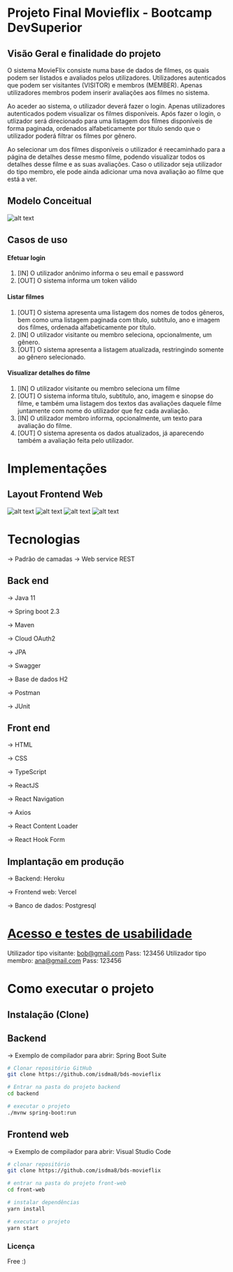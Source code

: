 # Projeto Final Movieflix - Bootcamp DevSuperior

## Visão Geral e finalidade do projeto
O sistema MovieFlix consiste numa base de dados de filmes, os quais podem ser listados e avaliados pelos utilizadores. 
Utilizadores autenticados que podem ser visitantes (VISITOR) e membros (MEMBER). Apenas utilizadores membros podem inserir avaliações aos filmes no sistema.

Ao aceder ao sistema, o utilizador deverá fazer o login. Apenas utilizadores autenticados podem visualizar os filmes disponíveis. 
Após fazer o login, o utlizador será direcionado para uma listagem dos filmes disponíveis de forma paginada, ordenados alfabeticamente por título sendo que o utilizador poderá filtrar os filmes por gênero.

Ao selecionar um dos filmes disponíveis o utilizador é reecaminhado para a página de detalhes desse mesmo filme, podendo visualizar todos os detalhes desse filme e as suas avaliações. 
Caso o utilizador seja utilizador do tipo membro, ele pode ainda adicionar uma nova avaliação ao filme que está a ver.

## Modelo Conceitual
![alt text](https://i.imgur.com/8SAB9Fr.png)

## Casos de uso

#### Efetuar login
1. [IN] O utilizador anônimo informa o seu email e password
2. [OUT] O sistema informa um token válido

#### Listar filmes
1. [OUT] O sistema apresenta uma listagem dos nomes de todos gêneros, bem como uma listagem paginada com título, subtítulo, ano e imagem dos filmes, ordenada alfabeticamente por título.
2. [IN] O utilizador visitante ou membro seleciona, opcionalmente, um gênero.
3. [OUT] O sistema apresenta a listagem atualizada, restringindo somente ao gênero selecionado.

#### Visualizar detalhes do filme
1. [IN] O utilizador visitante ou membro seleciona um filme
2. [OUT] O sistema informa título, subtítulo, ano, imagem e sinopse do filme, e também uma listagem dos textos das avaliações daquele filme juntamente com nome do utilizador que fez cada avaliação.
3. [IN] O utilizador membro informa, opcionalmente, um texto para avaliação do filme.
4. [OUT] O sistema apresenta os dados atualizados, já aparecendo também a avaliação feita pelo utilizador.

# Implementações

## Layout Frontend Web

![alt text](https://i.imgur.com/8SAB9Fr.png)
![alt text](https://i.imgur.com/6wR3cpR.png)
![alt text](https://i.imgur.com/ZMUhSYB.png)
![alt text](https://i.imgur.com/fV7U7oe.png)


# Tecnologias

-> Padrão de camadas
-> Web service REST

## Back end

-> Java 11

-> Spring boot 2.3

-> Maven

-> Cloud OAuth2

-> JPA

-> Swagger

-> Base de dados H2

-> Postman

-> JUnit

## Front end

-> HTML 

-> CSS 

-> TypeScript

-> ReactJS

-> React Navigation

-> Axios

-> React Content Loader

-> React Hook Form

## Implantação em produção

-> Backend: Heroku

-> Frontend web: Vercel

-> Banco de dados: Postgresql

# [Acesso e testes de usabilidade](https://leodelmiro-movieflix.netlify.app/)

Utilizador tipo visitante: bob@gmail.com Pass: 123456
Utilizador tipo membro: ana@gmail.com Pass: 123456


# Como executar o projeto

## Instalação (Clone)

## Backend
-> Exemplo de compilador para abrir: 
Spring Boot Suite

```bash
# Clonar repositório GitHub
git clone https://github.com/isdma8/bds-movieflix

# Entrar na pasta do projeto backend
cd backend

# executar o projeto
./mvnw spring-boot:run
```

## Frontend web
-> Exemplo de compilador para abrir: 
Visual Studio Code

```bash
# clonar repositório
git clone https://github.com/isdma8/bds-movieflix

# entrar na pasta do projeto front-web
cd front-web

# instalar dependências
yarn install

# executar o projeto
yarn start
```

### Licença
Free :)


